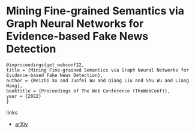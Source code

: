 # Mining Fine-grained Semantics via Graph Neural Networks for Evidence-based Fake News Detection

```
@inproceedings{get_webconf22,
title = {Mining Fine-grained Semantics via Graph Neural Networks for Evidence-based Fake News Detection},
author = {Weizhi Xu and Junfei Wu and Qiang Liu and Shu Wu and Liang Wang},
booktitle = {Proceedings of The Web Conference (TheWebConf)},
year = {2022}
}
```

links
- [arXiv](https://arxiv.org/abs/2201.06885v1)
